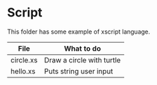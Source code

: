 # Script
This folder has some example of xscript language.

| File      | What to do                |
| --------- | ------------------------- |
| circle.xs | Draw a circle with turtle |
| hello.xs  | Puts string user input    |
